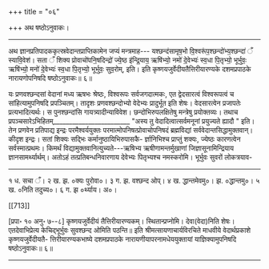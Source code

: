 +++
title = "०६"

+++
अथ षष्ठोऽनुवाकः।
________________________
अथ ज्ञानप्रतिपादककृत्स्रवेदान्तप्राप्तिकामेन जप्यं मन्त्रमाह---
यश्छन्द॑सामृष॒भो वि॒श्वरू॑प॒श्छन्दो॑भ्य॒श्छन्दा॑ ँ
स्यावि॒वेश॑। सता ँ शिक्य प्रोवाचो॑पनि॒षदिन्द्रो॑
ज्ये॒ष्ठ इ॑न्द्रि॒याय॒ ऋषि॑भ्यो॒ नमो॑ दे॒वेभ्यः॑
स्व॒धा पि॒तृभ्यो॒ भूर्भुवः॒ ऋषि॑भ्यो॒ मनो॑ दे॒वेभ्यः॑
स्व॒धा पि॒तृभ्यो॒ भूर्भुवः॒ सुव॒रोम्, इति।
इति कृष्णयजुर्वेदीयतैत्तिरीयारण्यके दशमप्रपाठके नारायणोपनिषदि षष्ठोऽनुवाकः॥ ६॥

यः प्रणवश्छन्दसां वेदानां मध्य ऋषभः श्रेष्ठः, विश्वरूपः सर्वजगदात्मकः, एत द्वेदसारत्वं विश्वरूपत्वं च सांहित्यामुपनिषदि प्रपञ्चितम्। तादृशः प्रणवश्छन्दोभ्यो वेदेभ्यः प्रादुर्भूत इति शेषः। वेदसारत्वेन प्रजापतेः प्रत्यभादित्यर्थः। स पुनश्छन्दांसि गायत्र्यादीन्याविवेश। छन्दोभिरुपलक्षितेषु मन्त्रेषु प्रयोक्तव्यः। तथाच प्रपञ्चसारेऽभिहितम्________________________ "अस्य तु वेदादित्वात्सर्वमनूनां प्रयुज्यते ह्यादौ " इति। तेन प्रणवेन प्रतिपाद्य इन्द्रः परमैश्वर्ययुक्तः परमात्मोपनिषत्प्रोवाचोपनिषदं ब्रह्मविद्यां सर्ववेदान्तसिद्धामुक्तवान्। कीदृश इन्द्रः। सतां शिक्यः सद्भिः कर्मानुष्ठायिभिरुपासकै-
र्ज्ञानिभिश्च प्राप्तुं शक्यः, ज्येष्ठः कारणत्वेन सर्वस्मात्प्रथमः। किमर्थं विद्यामुक्तवानित्युच्यते---ऋषिभ्य ऋषीणामन्तर्मुखाणां जिज्ञासूनामिन्द्रियाय ज्ञानसामर्थ्यार्थम्। अतोऽहं तत्प्रतिबन्धनिवारणाय देवेभ्यः पितृभ्यश्च नमस्करोमि। भूर्भुवः सुवरों लोकत्रयाव-
___________________________________________________
१ ध. सचा ँ। २ ख. झ. ०क्यः पुरोवा०। ३ ग. झ. वश्छन्द ओप्। ४ ख. द्धान्तमेवमु०। झ. ०द्धान्तमु०। ५ ख. ०निति तदुच्य०। ६ ग. झ ०र्थ्याय। अ०।

[[713]]

[प्रपा॰ १० अनु॰ ७--८] कृष्णयजुर्वेदीयं तैत्तिरीयारण्यकम्।
स्थितान्प्रप्नोमि। देवा(वेदा)निति शेषः। एतदेवाभिप्रेत्य केचिद्भूर्भुवः सुवश्छन्द ओमिति पठन्ति॥
इति श्रीमत्सायणाचार्यविरचिते माधवीये वेदार्थप्रकाशे कृष्णयजुर्वेदीयतै-
त्तिरीयारण्यकभाष्ये दशमप्रपाठके नारायणीयापरनामधेययुक्तायां
याज्ञिक्यामुपनिषदि षष्ठोऽनुवाकः॥ ६॥
________________________
